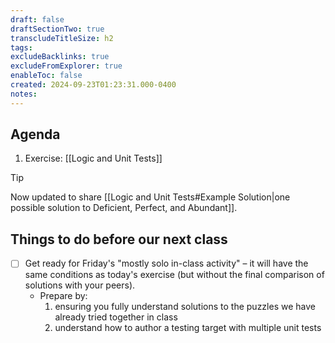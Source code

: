 ```yaml
---
draft: false
draftSectionTwo: true
transcludeTitleSize: h2
tags:
excludeBacklinks: true
excludeFromExplorer: true
enableToc: false
created: 2024-09-23T01:23:31.000-0400
notes: 
---
```

## Agenda
1. Exercise: [[Logic and Unit Tests]]

> [!TIP]
> 
> Now updated to share [[Logic and Unit Tests#Example Solution|one possible solution to Deficient, Perfect, and Abundant]].

## Things to do before our next class

- [ ] Get ready for Friday's "mostly solo in-class activity" – it will have the same conditions as today's exercise (but without the final comparison of solutions with your peers).
	- Prepare by:
		1. ensuring you fully understand solutions to the puzzles we have already tried together in class
		2. understand how to author a testing target with multiple unit tests
